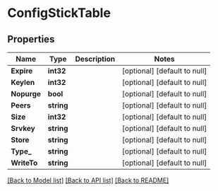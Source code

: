 # ConfigStickTable

## Properties
Name | Type | Description | Notes
------------ | ------------- | ------------- | -------------
**Expire** | **int32** |  | [optional] [default to null]
**Keylen** | **int32** |  | [optional] [default to null]
**Nopurge** | **bool** |  | [optional] [default to null]
**Peers** | **string** |  | [optional] [default to null]
**Size** | **int32** |  | [optional] [default to null]
**Srvkey** | **string** |  | [optional] [default to null]
**Store** | **string** |  | [optional] [default to null]
**Type_** | **string** |  | [optional] [default to null]
**WriteTo** | **string** |  | [optional] [default to null]

[[Back to Model list]](../README.md#documentation-for-models) [[Back to API list]](../README.md#documentation-for-api-endpoints) [[Back to README]](../README.md)


